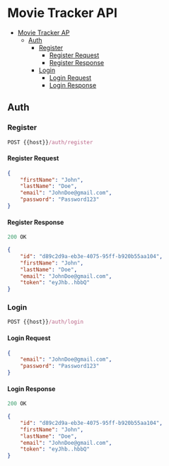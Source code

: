 # Movie Tracker API

- [Movie Tracker AP](#movie-tracker-api)
	- [Auth](#auth)
		- [Register](#register)
			- [Register Request](#register-request)
			- [Register Response](#register-response)
		- [Login](#login)
			- [Login Request](#login-request)
			- [Login Response](#login-response)

## Auth

### Register

```js
POST {{host}}/auth/register
```

#### Register Request

```json
{
	"firstName": "John",
	"lastName": "Doe",
	"email": "JohnDoe@gmail.com",
	"password": "Password123"
}
```

#### Register Response

```js
200 OK
```

```json
{
	"id": "d89c2d9a-eb3e-4075-95ff-b920b55aa104",
	"firstName": "John",
	"lastName": "Doe",
	"email": "JohnDoe@gmail.com",
	"token": "eyJhb..hbbQ"
}
```

### Login

```js
POST {{host}}/auth/login
```

#### Login Request

```json
{
	"email": "JohnDoe@gmail.com",
	"password": "Password123"
}
```

#### Login Response

```js
200 OK
```

```json
{
	"id": "d89c2d9a-eb3e-4075-95ff-b920b55aa104",
	"firstName": "John",
	"lastName": "Doe",
	"email": "JohnDoe@gmail.com",
	"token": "eyJhb..hbbQ"
}
```